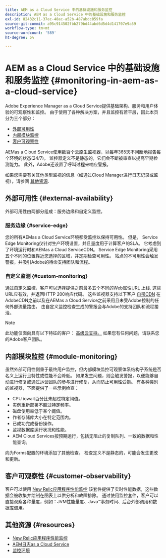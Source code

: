 ```yaml
---
title: AEM as a Cloud Service 中的基础设施和服务监控
description: AEM as a Cloud Service 中的基础设施和服务监控
exl-id: 82432c11-37ec-48ac-a52b-487abdc859fa
source-git-commit: a95c914502fbb279bd44abd6d5d4d141707e9a59
workflow-type: tm+mt
source-wordcount: '589'
ht-degree: 5%

---
```


# AEM as a Cloud Service 中的基础设施和服务监控 {#monitoring-in-aem-as-a-cloud-service}

Adobe Experience Manager as a Cloud Service提供基础架构、服务和用户体验的可观察性和监控。 由于使用了各种解决方案，并且监控有若干层，因此本页分为三个部分：

* [外部可用性](#external-availability)
* [内部模块监控](#module-monitoring)
* [客户可观察性](#customer-observability)

AEMas a Cloud Service使用数百个云原生监视器，以每年365天不间断地报告每个环境的状态(24/7)。 监控器定义不是静态的，它们会不断被审查以提高早期检测能力。 此外，Adobe还设置了呼叫过程来响应警报。

如果您需要有关其他类型监视的信息（如通过Cloud Manager进行日志记录或监视），请参阅 [其他资源](#resources).

## 外部可用性 {#external-availability}

外部可用性由两部分组成：服务边缘和自定义监控。

### 服务边缘 {#service-edge}

您的所有AEMas a Cloud Service环境都受监控以保持可用性。 但是， Service Edge Monitoring仅针对生产环境设置，并且量度用于计算客户的SLA。 它考虑到了环境运行时和AEMas a Cloud ServiceCDN。 Service Edge Monitoring采用五个不同的位置靠近您选择的区域，并定期检查可用性。 站点的不可用性会触发警报，并吸引Adobe的待命支持团队和流程。

### 自定义监测 {#custom-monitoring}

通过自定义监控，客户可以选择提供之前最多五个不同的Web属性URL [上线](/help/journey-migration/go-live.md). 这些URL应有效，并返回HTTP 200响应代码。 这些监视器支持以下客户 [自带CDN](/help/implementing/dispatcher/cdn.md#point-to-point-CDN) 在AdobeCDN之前以及在AEMas a Cloud Service之前采用且未受Adobe控制的任何外部流量路由。 由自定义监控检查生成的警报会与Adobe的支持团队和流程接洽。

>[!NOTE]
>
> 此功能仅面向具有以下特征的客户： [高级云支持。](https://experienceleague.adobe.com/docs/support-resources/data-sheets/overview.html#support-add-ons) 如果您有任何问题，请联系您的Adobe客户团队。

## 内部模块监控 {#module-monitoring}

虽然外部可用性侧重于最终用户监控，但内部模块监控可观察体系结构子系统是否名义上运行且特性或性能不会降低。 如果发生问题，则会触发警报，以便能够自动进行修复或通过运营团队的参与进行修复，从而防止可用性受损。 有各种类别的监视器，下面提供了一些示例检查：

* CPU iowait百分比未超过特定阈值。
* 实例重新部署不超过特定频率。
* 磁盘使用率低于某个阈值。
* 作者存储库大小在特定范围内。
* 已成功完成备份操作。
* 监视数据库运行状况和性能。
* AEM Cloud Services按预期运行，包括无阻止的复制队列、一致的数据和性能查询。

向为Forms配置的环境添加了其他检查。 检查定义不是静态的，可能会发生更改和更新。

## 客户可观察性 {#customer-observability}

客户可以使用 [New Relic应用程序性能监控](https://experienceleague.adobe.com/docs/experience-manager-cloud-service/content/implementing/using-cloud-manager/user-access-new-relic.html) 该套件提供了实时性能数据，这些数据会被收集并绘制在图表上以供分析和故障排除。 通过使用监控套件，客户可以直接观察各种量度，例如：JVM性能量度、Java™事务时间、后台外部调用和数据库调用。

## 其他资源 {#resources}

* [New Relic应用程序性能监控](https://experienceleague.adobe.com/docs/experience-manager-cloud-service/content/implementing/using-cloud-manager/user-access-new-relic.html)
* [AEM日志as a Cloud Service](https://experienceleague.adobe.com/docs/experience-manager-cloud-service/content/implementing/developing/logging.html)
* [监控环境](https://experienceleague.adobe.com/docs/experience-manager-cloud-manager/content/using/monitoring-environments.html)
